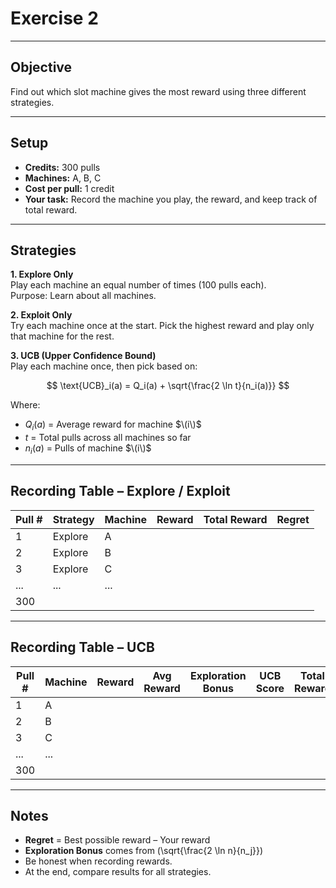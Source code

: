 # Exercise 2

---

## Objective
Find out which slot machine gives the most reward using three different strategies.

---

## Setup
- **Credits:** 300 pulls  
- **Machines:** A, B, C  
- **Cost per pull:** 1 credit  
- **Your task:** Record the machine you play, the reward, and keep track of total reward.

---

## Strategies

**1. Explore Only**  
Play each machine an equal number of times (100 pulls each).  
Purpose: Learn about all machines.

**2. Exploit Only**  
Try each machine once at the start. Pick the highest reward and play only that machine for the rest.

**3. UCB (Upper Confidence Bound)**  
Play each machine once, then pick based on:

$$
\text{UCB}_i(a) = Q_i(a) + \sqrt{\frac{2 \ln t}{n_i(a)}}
$$

Where:  
- $Q_i(a)$ = Average reward for machine $\(i\)$  
- $t$ = Total pulls across all machines so far 
- $n_i(a)$ = Pulls of machine $\(i\)$  

---

## Recording Table – Explore / Exploit

| Pull # | Strategy     | Machine | Reward | Total Reward | Regret |
|--------|--------------|---------|--------|--------------|--------|
| 1      | Explore      | A       |        |              |        |
| 2      | Explore      | B       |        |              |        |
| 3      | Explore      | C       |        |              |        |
| ...    | ...          | ...     |        |              |        |
| 300    |              |         |        |              |        |

---

## Recording Table – UCB

| Pull # | Machine | Reward | Avg Reward | Exploration Bonus | UCB Score | Total Reward | Regret |
|--------|---------|--------|------------|-------------------|-----------|--------------|--------|
| 1      | A       |        |            |                   |           |              |        |
| 2      | B       |        |            |                   |           |              |        |
| 3      | C       |        |            |                   |           |              |        |
| ...    | ...     |        |            |                   |           |              |        |
| 300    |         |        |            |                   |           |              |        |

---

## Notes
- **Regret** = Best possible reward – Your reward
- **Exploration Bonus** comes from \(\sqrt{\frac{2 \ln n}{n_j}}\)  
- Be honest when recording rewards.
- At the end, compare results for all strategies.
